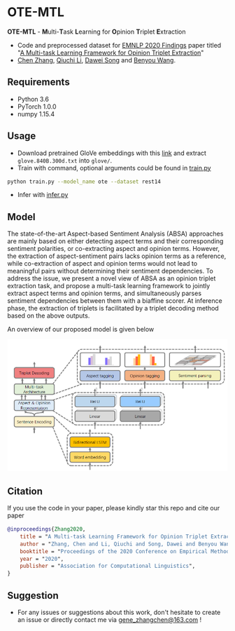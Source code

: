 # OTE-MTL

**OTE-MTL** - **M**ulti-**T**ask **L**earning for **O**pinion **T**riplet **E**xtraction
* Code and preprocessed dataset for [EMNLP 2020 Findings](https://2020.emnlp.org/) paper titled "[A Multi-task Learning Framework for Opinion Triplet Extraction](https://arxiv.org/abs/1909.03477)" 
* [Chen Zhang](https://genezc.github.io), [Qiuchi Li](https://qiuchili.github.io), [Dawei Song](http://cs.bit.edu.cn/szdw/jsml/js/sdw/index.htm) and [Benyou Wang](https://wabyking.github.io/old).

## Requirements

* Python 3.6
* PyTorch 1.0.0
* numpy 1.15.4

## Usage

* Download pretrained GloVe embeddings with this [link](http://nlp.stanford.edu/data/wordvecs/glove.840B.300d.zip) and extract `glove.840B.300d.txt` into `glove/`.
* Train with command, optional arguments could be found in [train.py](/train.py)
```bash
python train.py --model_name ote --dataset rest14
```
* Infer with [infer.py](/infer.py)

## Model

The state-of-the-art Aspect-based Sentiment Analysis (ABSA) approaches are mainly based on either detecting aspect terms and their corresponding sentiment polarities, or co-extracting aspect and opinion terms. However, the extraction of aspect-sentiment pairs lacks opinion terms as a reference, while co-extraction of aspect and opinion terms would not lead to meaningful pairs without determining their sentiment dependencies. To address the issue, we present a novel view of ABSA as an opinion triplet extraction task, and propose a multi-task learning framework to jointly extract aspect terms and opinion terms, and simultaneously parses sentiment dependencies between them with a biaffine scorer. At inference phase, the extraction of triplets is facilitated by a triplet decoding method based on the above outputs.

An overview of our proposed model is given below

![model](/assets/model.png)

## Citation

If you use the code in your paper, please kindly star this repo and cite our paper

```bibtex
@inproceedings{Zhang2020, 
    title = "A Multi-task Learning Framework for Opinion Triplet Extraction", 
    author = "Zhang, Chen and Li, Qiuchi and Song, Dawei and Benyou Wang", 
    booktitle = "Proceedings of the 2020 Conference on Empirical Methods in Natural Language Processing (EMNLP)", 
    year = "2020", 
    publisher = "Association for Computational Linguistics", 
} 
```

## Suggestion

* For any issues or suggestions about this work, don't hesitate to create an issue or directly contact me via [gene_zhangchen@163.com](mailto:gene_zhangchen@163.com) !